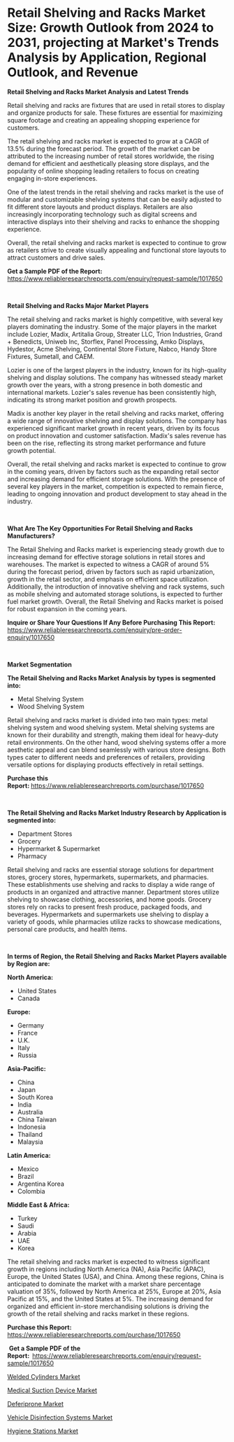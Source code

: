 <p><h1>Retail Shelving and Racks Market Size: Growth Outlook from 2024 to 2031, projecting at Market's Trends Analysis by Application, Regional Outlook, and Revenue</h1></p><p><strong>Retail Shelving and Racks Market Analysis and Latest Trends</strong></p>
<p><p>Retail shelving and racks are fixtures that are used in retail stores to display and organize products for sale. These fixtures are essential for maximizing square footage and creating an appealing shopping experience for customers.</p><p>The retail shelving and racks market is expected to grow at a CAGR of 13.5% during the forecast period. The growth of the market can be attributed to the increasing number of retail stores worldwide, the rising demand for efficient and aesthetically pleasing store displays, and the popularity of online shopping leading retailers to focus on creating engaging in-store experiences.</p><p>One of the latest trends in the retail shelving and racks market is the use of modular and customizable shelving systems that can be easily adjusted to fit different store layouts and product displays. Retailers are also increasingly incorporating technology such as digital screens and interactive displays into their shelving and racks to enhance the shopping experience.</p><p>Overall, the retail shelving and racks market is expected to continue to grow as retailers strive to create visually appealing and functional store layouts to attract customers and drive sales.</p></p>
<p><strong>Get a Sample PDF of the Report:&nbsp;</strong> <a href="https://www.reliableresearchreports.com/enquiry/request-sample/1017650">https://www.reliableresearchreports.com/enquiry/request-sample/1017650</a></p>
<p>&nbsp;</p>
<p><strong>Retail Shelving and Racks Major Market Players</strong></p>
<p><p>The retail shelving and racks market is highly competitive, with several key players dominating the industry. Some of the major players in the market include Lozier, Madix, Artitalia Group, Streater LLC, Trion Industries, Grand + Benedicts, Uniweb Inc, Storflex, Panel Processing, Amko Displays, Hydestor, Acme Shelving, Continental Store Fixture, Nabco, Handy Store Fixtures, Sumetall, and CAEM.</p><p>Lozier is one of the largest players in the industry, known for its high-quality shelving and display solutions. The company has witnessed steady market growth over the years, with a strong presence in both domestic and international markets. Lozier's sales revenue has been consistently high, indicating its strong market position and growth prospects.</p><p>Madix is another key player in the retail shelving and racks market, offering a wide range of innovative shelving and display solutions. The company has experienced significant market growth in recent years, driven by its focus on product innovation and customer satisfaction. Madix's sales revenue has been on the rise, reflecting its strong market performance and future growth potential.</p><p>Overall, the retail shelving and racks market is expected to continue to grow in the coming years, driven by factors such as the expanding retail sector and increasing demand for efficient storage solutions. With the presence of several key players in the market, competition is expected to remain fierce, leading to ongoing innovation and product development to stay ahead in the industry.</p></p>
<p>&nbsp;</p>
<p><strong>What Are The Key Opportunities For Retail Shelving and Racks Manufacturers?</strong></p>
<p><p>The Retail Shelving and Racks market is experiencing steady growth due to increasing demand for effective storage solutions in retail stores and warehouses. The market is expected to witness a CAGR of around 5% during the forecast period, driven by factors such as rapid urbanization, growth in the retail sector, and emphasis on efficient space utilization. Additionally, the introduction of innovative shelving and rack systems, such as mobile shelving and automated storage solutions, is expected to further fuel market growth. Overall, the Retail Shelving and Racks market is poised for robust expansion in the coming years.</p></p>
<p><strong>Inquire or Share Your Questions If Any Before Purchasing This Report:</strong> <a href="https://www.reliableresearchreports.com/enquiry/pre-order-enquiry/1017650">https://www.reliableresearchreports.com/enquiry/pre-order-enquiry/1017650</a></p>
<p>&nbsp;</p>
<p><strong>Market Segmentation</strong></p>
<p><strong>The Retail Shelving and Racks Market Analysis by types is segmented into:</strong></p>
<p><ul><li>Metal Shelving System</li><li>Wood Shelving System</li></ul></p>
<p><p>Retail shelving and racks market is divided into two main types: metal shelving system and wood shelving system. Metal shelving systems are known for their durability and strength, making them ideal for heavy-duty retail environments. On the other hand, wood shelving systems offer a more aesthetic appeal and can blend seamlessly with various store designs. Both types cater to different needs and preferences of retailers, providing versatile options for displaying products effectively in retail settings.</p></p>
<p><strong>Purchase this Report:&nbsp;</strong><a href="https://www.reliableresearchreports.com/purchase/1017650">https://www.reliableresearchreports.com/purchase/1017650</a></p>
<p>&nbsp;</p>
<p><strong>The Retail Shelving and Racks Market Industry Research by Application is segmented into:</strong></p>
<p><ul><li>Department Stores</li><li>Grocery</li><li>Hypermarket & Supermarket</li><li>Pharmacy</li></ul></p>
<p><p>Retail shelving and racks are essential storage solutions for department stores, grocery stores, hypermarkets, supermarkets, and pharmacies. These establishments use shelving and racks to display a wide range of products in an organized and attractive manner. Department stores utilize shelving to showcase clothing, accessories, and home goods. Grocery stores rely on racks to present fresh produce, packaged foods, and beverages. Hypermarkets and supermarkets use shelving to display a variety of goods, while pharmacies utilize racks to showcase medications, personal care products, and health items.</p></p>
<p>&nbsp;</p>
<p><strong>In terms of Region, the Retail Shelving and Racks Market Players available by Region are:</strong></p>
<p>
    <p> <strong> North America: </strong>
        <ul>
            <li>United States</li>
            <li>Canada</li>
        </ul>
        </p> 
    <p> <strong> Europe: </strong>
        <ul>
            <li>Germany</li>
            <li>France</li>
            <li>U.K.</li>
            <li>Italy</li>
            <li>Russia</li>
        </ul>
        </p> 
    <p> <strong> Asia-Pacific: </strong>
        <ul>
            <li>China</li>
            <li>Japan</li>
            <li>South Korea</li>
            <li>India</li>
            <li>Australia</li>
            <li>China Taiwan</li>
            <li>Indonesia</li>
            <li>Thailand</li>
            <li>Malaysia</li>
        </ul>
        </p> 
    <p> <strong> Latin America: </strong>
        <ul>
            <li>Mexico</li>
            <li>Brazil</li>
            <li>Argentina Korea</li>
            <li>Colombia</li>
        </ul>
        </p> 
    <p> <strong> Middle East & Africa: </strong>
        <ul>
            <li>Turkey</li>
            <li>Saudi</li>
            <li>Arabia</li>
            <li>UAE</li>
            <li>Korea</li>
        </ul>
    </p>
    </p>
<p><p>The retail shelving and racks market is expected to witness significant growth in regions including North America (NA), Asia Pacific (APAC), Europe, the United States (USA), and China. Among these regions, China is anticipated to dominate the market with a market share percentage valuation of 35%, followed by North America at 25%, Europe at 20%, Asia Pacific at 15%, and the United States at 5%. The increasing demand for organized and efficient in-store merchandising solutions is driving the growth of the retail shelving and racks market in these regions.</p></p>
<p><strong>Purchase this Report: </strong><a href="https://www.reliableresearchreports.com/purchase/1017650">https://www.reliableresearchreports.com/purchase/1017650</a></p>
<p>&nbsp;<strong>Get a Sample PDF of the Report:&nbsp;&nbsp;</strong><a href="https://www.reliableresearchreports.com/enquiry/request-sample/1017650">https://www.reliableresearchreports.com/enquiry/request-sample/1017650</a></p>
<p><strong></strong></p>
<p><p><a href="https://medium.com/p/fe7abd1060d6/edit">Welded Cylinders Market</a></p><p><a href="https://github.com/lylyparadise/Market-Research-Report-List-1/blob/main/medical-suction-device-market.md">Medical Suction Device Market</a></p><p><a href="https://github.com/johnbach50/Market-Research-Report-List-1/blob/main/deferiprone-market.md">Deferiprone Market</a></p><p><a href="https://medium.com/@jakeferguson44521/analyzing-vehicle-disinfection-systems-market-global-industry-perspective-and-forecast-2024-to-4bc8ab84581e">Vehicle Disinfection Systems Market</a></p><p><a href="https://medium.com/@jakeferguson44521/hygiene-stations-market-trends-and-market-analysis-forecasted-for-period-2024-2031-ba65eb0fd8c8">Hygiene Stations Market</a></p></p>